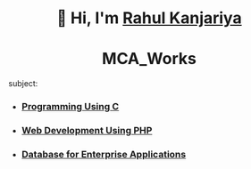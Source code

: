 <h1 align="center">👋 Hi, I'm <a href="https://www.linkedin.com/in/jigar-sable/" target="_blank"> Rahul Kanjariya </a></h1>
<h1 align="center"><a  target="_blank"> MCA_Works </a></h1>

subject:
  - <h3><a href="https://github.com/Rahul9265/Rahul_works/tree/main/Programming_c" target="_blank"> Programming Using C</a></h3>
  - <h3><a href="https://github.com/Rahul9265/Rahul_works/edit/main/README.md" target="_blank">Web Development Using PHP</a></h3>
  - <h3><a href="https://github.com/Rahul9265/Rahul_works/edit/main/README.md" target="_blank">Database for Enterprise Applications</a></h3>
    
